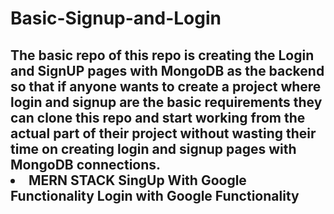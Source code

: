 # Basic-Signup-and-Login

<h2>
The basic repo of this repo is creating the Login and SignUP pages with MongoDB as the backend so that if anyone wants to create a project where login and signup are the basic requirements they can clone this repo and start working from the actual part of their project without wasting their time on creating login and signup pages with MongoDB connections.

<li>
MERN STACK
SingUp With Google Functionality
Login with Google Functionality
 </li> 
</h2>
